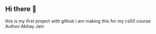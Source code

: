 ## Hi there 👋
this is my first project with github i am making this for my cs50 course
Author-Abhay Jain
